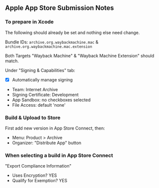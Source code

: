 ## Apple App Store Submission Notes

### To prepare in Xcode

The following should already be set and nothing else need change.

Bundle IDs: `archive.org.waybackmachine.mac` & `archive.org.waybackmachine.mac.extension`

Both Targets "Wayback Machine" & "Wayback Machine Extension" should match.

Under "Signing & Capabilities" tab:

- [x] Automatically manage signing
- Team: Internet Archive
- Signing Certificate: Development
- App Sandbox: no checkboxes selected
- File Access: default 'none'


### Build & Upload to Store

First add new version in App Store Connect, then:

- Menu: Product > Archive
- Organizer: "Distribute App" button


### When selecting a build in App Store Connect

"Export Compliance Information"

- Uses Encryption? YES
- Qualify for Exemption? YES

